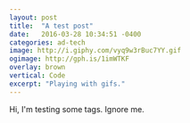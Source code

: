 ```yaml
---
layout: post
title:  "A test post"
date:   2016-03-28 10:34:51 -0400
categories: ad-tech
image: http://i.giphy.com/vyq9w3rBuc7YY.gif
ogimage: http://gph.is/1imWTKF
overlay: brown
vertical: Code
excerpt: "Playing with gifs."
---
```


Hi, I'm testing some tags. Ignore me.
